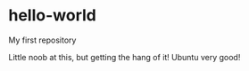 # hello-world
My first repository

Little noob at this, but getting the hang of it!
Ubuntu very good! 
